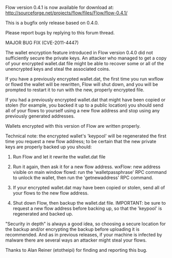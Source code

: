 Flow version 0.4.1 is now available for download at:
http://sourceforge.net/projects/flow/files/Flow/flow-0.4.1/

This is a bugfix only release based on 0.4.0.

Please report bugs by replying to this forum thread.

MAJOR BUG FIX  (CVE-2011-4447)

The wallet encryption feature introduced in Flow version 0.4.0 did not sufficiently secure the private keys. An attacker who
managed to get a copy of your encrypted wallet.dat file might be able to recover some or all of the unencrypted keys and steal the
associated coins.

If you have a previously encrypted wallet.dat, the first time you run wxflow or flowd the wallet will be rewritten, Flow will
shut down, and you will be prompted to restart it to run with the new, properly encrypted file.

If you had a previously encrypted wallet.dat that might have been copied or stolen (for example, you backed it up to a public
location) you should send all of your flows to yourself using a new flow address and stop using any previously generated addresses.

Wallets encrypted with this version of Flow are written properly.

Technical note: the encrypted wallet's 'keypool' will be regenerated the first time you request a new flow address; to be certain that the
new private keys are properly backed up you should:

1. Run Flow and let it rewrite the wallet.dat file

2. Run it again, then ask it for a new flow address.
wxFlow: new address visible on main window
flowd: run the 'walletpassphrase' RPC command to unlock the wallet,  then run the 'getnewaddress' RPC command.

3. If your encrypted wallet.dat may have been copied or stolen, send all of your flows to the new flow address.

4. Shut down Flow, then backup the wallet.dat file.
IMPORTANT: be sure to request a new flow address before backing up, so that the 'keypool' is regenerated and backed up.

"Security in depth" is always a good idea, so choosing a secure location for the backup and/or encrypting the backup before uploading it is recommended. And as in previous releases, if your machine is infected by malware there are several ways an attacker might steal your flows.

Thanks to Alan Reiner (etotheipi) for finding and reporting this bug.
